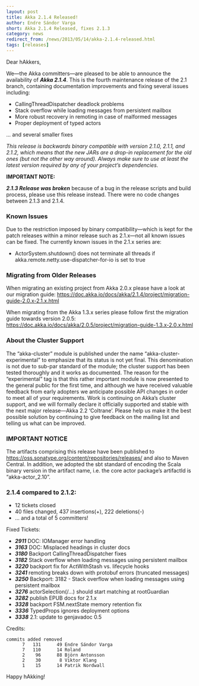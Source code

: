 ```yaml
---
layout: post
title: Akka 2.1.4 Released!
author: Endre Sándor Varga
short: Akka 2.1.4 Released, fixes 2.1.3
category: news
redirect_from: /news/2013/05/14/akka-2.1.4-released.html
tags: [releases]
---
```


Dear hAkkers,

We—the Akka committers—are pleased to be able to announce the availability of ***Akka 2.1.4***. This is the fourth maintenance release of the 2.1 branch, containing documentation improvements and fixing several issues including:

 * CallingThreadDispatcher deadlock problems
 * Stack overflow while loading messages from persistent mailbox
 * More robust recovery in remoting in case of malformed messages
 * Proper deployment of typed actors

 ... and several smaller fixes

*This release is backwards binary compatible with version 2.1.0, 2.1.1, and 2.1.2, which means that the new JARs are a drop-in replacement for the old ones (but not the other way around). Always make sure to use at least the latest version required by any of your project’s dependencies.*

**IMPORTANT NOTE:**

***2.1.3 Release was broken*** because of a bug in the release scripts and build process, please use this release instead. There were no code changes between 2.1.3 and 2.1.4.

### Known Issues

Due to the restriction imposed by binary compatibility—which is kept for the patch releases within a minor release such as 2.1.x—not all known issues can be fixed. The currently known issues in the 2.1.x series are:

 * ActorSystem.shutdown() does not terminate all threads if akka.remote.netty.use-dispatcher-for-io is set to true

### Migrating from Older Releases

When migrating an existing project from Akka 2.0.x please have a look at our migration guide:
https://doc.akka.io/docs/akka/2.1.4/project/migration-guide-2.0.x-2.1.x.html

When migrating from the Akka 1.3.x series please follow first the migration guide towards version 2.0.5:
https://doc.akka.io/docs/akka/2.0.5/project/migration-guide-1.3.x-2.0.x.html

### About the Cluster Support

The “akka-cluster” module is published under the name “akka-cluster-experimental” to emphasize that its status is not yet final. This denomination is not due to sub-par standard of the module; the cluster support has been tested thoroughly and it works as documented. The reason for the “experimental” tag is that this rather important module is now presented to the general public for the first time, and although we have received valuable feedback from early adopters we anticipate possible API changes in order to meet all of your requirements. Work is continuing on Akka’s cluster support, and we will formally declare it officially supported and stable with the next major release—Akka 2.2 ‘Coltrane’. Please help us make it the best possible solution by continuing to give feedback on the mailing list and telling us what can be improved.

### IMPORTANT NOTICE

The artifacts comprising this release have been published to https://oss.sonatype.org/content/repositories/releases/ and also to Maven Central. In addition, we adopted the sbt standard of encoding the Scala binary version in the artifact name, i.e. the core actor package’s artifactId is “akka-actor_2.10”.

### 2.1.4 compared to 2.1.2:

* 12 tickets closed
* 40 files changed, 437 insertions(+), 222 deletions(-)
* … and a total of 5 committers!

Fixed Tickets:

* ***2911***  DOC: IOManager error handling
* ***3163***  DOC: Misplaced headings in cluster docs
* ***3180***  Backport CallingThreadDispatcher fixes
* ***3182***  Stack overflow when loading messages using persistent mailbox
* ***3220***  backport fix for ActWithStash vs. lifecycle hooks
* ***3241***  remoting breaks down with protobuf errors (truncated messages)
* ***3250***  Backport: 3182 - Stack overflow when loading messages using persistent mailbox
* ***3276***  actorSelection(/…) should start matching at rootGuardian
* ***3282***  publish EPUB docs for 2.1.x
* ***3328***  backport FSM.nextState memory retention fix
* ***3336***  TypedProps ignores deployment options
* ***3338***  2.1: update to genjavadoc 0.5

Credits:

    commits added removed
          7   131      49 Endre Sándor Varga
          7   110      14 Roland
          2    96      88 Björn Antonsson
          2    30       8 Viktor Klang
          1    15      14 Patrik Nordwall

Happy hAkking!
